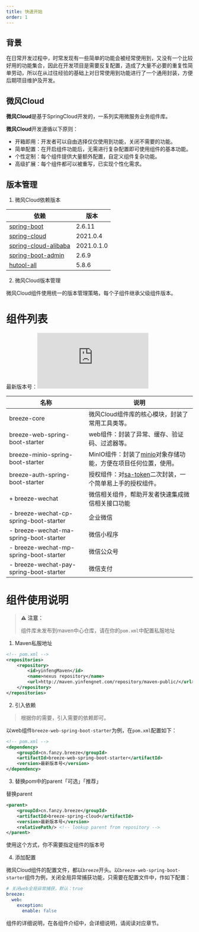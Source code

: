 ```yaml
---
title: 快速开始
order: 1
---
```


## 背景

在日常开发过程中，时常发现有一些简单的功能会被经常使用到，又没有一个比较好用的功能集合，因此在开发项目是需要反复配置，造成了大量不必要的重复性简单劳动，所以在从过往经验的基础上对日常使用到功能进行了一个通用封装，方便后期项目维护及开发。

## 微风Cloud

**微风Cloud**是基于SpringCloud开发的，一系列实用微服务业务组件库。

**微风Cloud**开发遵循以下原则：

* 开箱即用：开发者可以自由选择仅仅使用到功能，关闭不需要的功能。
* 简单配置：在开启组件功能后，无需进行复杂配置即可使用组件的基本功能。
* 个性定制：每个组件提供大量额外配置，自定义组件复杂功能。
* 高级扩展：每个组件都可以被重写，已实现个性化需求。

## 版本管理

1. 微风Cloud依赖版本

| 依赖                                                                      | 版本         |
| ----------------------------------------------------------------------- | ---------- |
| [spring-boot](https://spring.io/projects/spring-boot)                   | 2.6.11     |
| [spring-cloud](https://spring.io/projects/spring-cloud)                 | 2021.0.4   |
| [spring-cloud-alibaba](https://spring.io/projects/spring-cloud-alibaba) | 2021.0.1.0 |
| [spring-boot-admin](https://github.com/codecentric/spring-boot-admin)   | 2.6.9      |
| [hutool-all](https://gitee.com/dromara/hutool/)                         | 5.8.6      |

2. 微风Cloud版本管理

微风Cloud组件使用统一的版本管理策略，每个子组件继承父级组件版本。

# 组件列表

最新版本号：![Maven](https://badgen.net/maven/v/metadata-url/http/maven.yinfengnet.com/repository/maven-public/cn/fanzy/breeze/breeze-spring-cloud/maven-metadata.xml)

| 名称                                       | 说明                                                                             |
| ---------------------------------------- | ------------------------------------------------------------------------------ |
| breeze-core                              | 微风Cloud组件库的核心模块，封装了常用工具类等。                                                     |
| breeze-web-spring-boot-starter           | web组件：封装了异常、缓存、验证码、过滤器等。                                                       |
| breeze-minio-spring-boot-starter         | MinIO组件：封装了[minio](https://min.io/)对象存储功能，方便在项目任何位置，使用。                        |
| breeze-auth-spring-boot-starter          | 授权组件：对[sa-token](https://sa-token.dev33.cn/doc/index.html#/)二次封装，一个简单易上手的授权组件。 |
| + breeze-wechat                          | 微信相关组件，帮助开发者快速集成微信相关接口功能                                                       |
| -  breeze-wechat-cp-spring-boot-starter  | 企业微信                                                                           |
| -  breeze-wechat-ma-spring-boot-starter  | 微信小程序                                                                          |
| -  breeze-wechat-mp-spring-boot-starter  | 微信公众号                                                                          |
| -  breeze-wechat-pay-spring-boot-starter | 微信支付                                                                           |

# 组件使用说明

> ⚠️ **注意：**
> 
> 组件库未发布到maven中心仓库，请在你的`pom.xml`中配置私服地址

1. Maven私服地址

```xml
<!-- pom.xml -->
<repositories>
    <repository>
        <id>yinfengMaven</id>
        <name>nexus repository</name>
        <url>http://maven.yinfengnet.com/repository/maven-public/</url>
    </repository>
</repositories>
```

2. 引入依赖

> 根据你的需要，引入需要的依赖即可。

以web组件`breeze-web-spring-boot-starter`为例，在`pom.xml`配置如下：

```xml
<!-- pom.xml -->
<dependency>
    <groupId>cn.fanzy.breeze</groupId>
    <artifactId>breeze-web-spring-boot-starter</artifactId>
    <version>最新版本号</version>
</dependency>
```

3. 替换pom中的parent「可选」「推荐」

替换parent

```xml
<parent>
    <groupId>cn.fanzy.breeze</groupId>
    <artifactId>breeze-spring-cloud</artifactId>
    <version>最新版本号</version>
    <relativePath/> <!-- lookup parent from repository -->
</parent>
```

使用这个方式，你不需要指定组件的版本号

4. 添加配置

微风Cloud组件的配置文件，都以`breeze`开头。以`breeze-web-spring-boot-starter`组件为例，关闭全局异常捕获功能，只需要在配置文件中，作如下配置：

```yaml
# 关闭web全局异常捕获，默认：true
breeze:
  web:
    exception: 
      enable: false
```

组件的详细说明，在各组件介绍中，会详细说明，请阅读对应章节。
